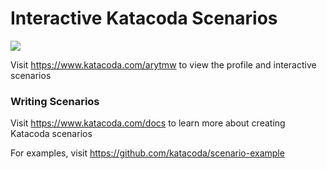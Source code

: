 # Interactive Katacoda Scenarios

[![](http://shields.katacoda.com/katacoda/arytmw/count.svg)](https://www.katacoda.com/arytmw "Get your profile on Katacoda.com")

Visit https://www.katacoda.com/arytmw to view the profile and interactive scenarios

### Writing Scenarios
Visit https://www.katacoda.com/docs to learn more about creating Katacoda scenarios

For examples, visit https://github.com/katacoda/scenario-example
